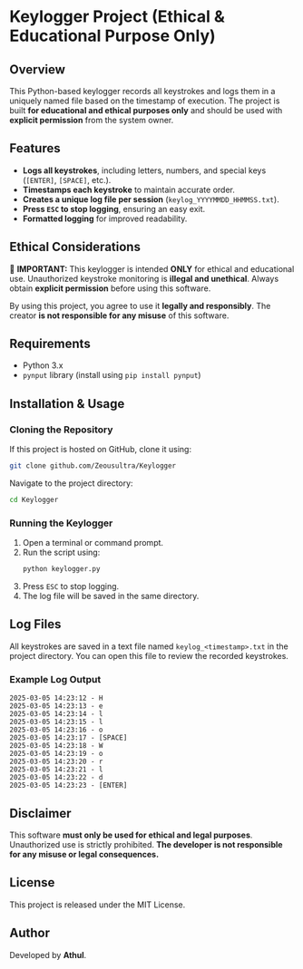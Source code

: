 # Keylogger Project (Ethical & Educational Purpose Only)

## Overview
This Python-based keylogger records all keystrokes and logs them in a uniquely named file based on the timestamp of execution. The project is built **for educational and ethical purposes only** and should be used with **explicit permission** from the system owner.

## Features
- **Logs all keystrokes**, including letters, numbers, and special keys (`[ENTER]`, `[SPACE]`, etc.).
- **Timestamps each keystroke** to maintain accurate order.
- **Creates a unique log file per session** (`keylog_YYYYMMDD_HHMMSS.txt`).
- **Press `ESC` to stop logging**, ensuring an easy exit.
- **Formatted logging** for improved readability.

## Ethical Considerations
🚨 **IMPORTANT:** This keylogger is intended **ONLY** for ethical and educational use. Unauthorized keystroke monitoring is **illegal and unethical**. Always obtain **explicit permission** before using this software.

By using this project, you agree to use it **legally and responsibly**. The creator **is not responsible for any misuse** of this software.

## Requirements
- Python 3.x
- `pynput` library (install using `pip install pynput`)

## Installation & Usage
### Cloning the Repository
If this project is hosted on GitHub, clone it using:
```bash
git clone github.com/Zeousultra/Keylogger
```
Navigate to the project directory:
```bash
cd Keylogger
```

### Running the Keylogger
1. Open a terminal or command prompt.
2. Run the script using:
   ```bash
   python keylogger.py
   ```
3. Press `ESC` to stop logging.
4. The log file will be saved in the same directory.

## Log Files
All keystrokes are saved in a text file named `keylog_<timestamp>.txt` in the project directory. You can open this file to review the recorded keystrokes.

### Example Log Output
```
2025-03-05 14:23:12 - H
2025-03-05 14:23:13 - e
2025-03-05 14:23:14 - l
2025-03-05 14:23:15 - l
2025-03-05 14:23:16 - o
2025-03-05 14:23:17 - [SPACE]
2025-03-05 14:23:18 - W
2025-03-05 14:23:19 - o
2025-03-05 14:23:20 - r
2025-03-05 14:23:21 - l
2025-03-05 14:23:22 - d
2025-03-05 14:23:23 - [ENTER]
```

## Disclaimer
This software **must only be used for ethical and legal purposes**. Unauthorized use is strictly prohibited. **The developer is not responsible for any misuse or legal consequences.**

## License
This project is released under the MIT License.

## Author
Developed by **Athul**.

